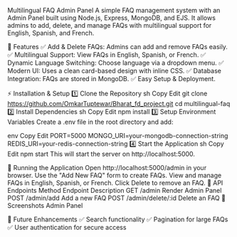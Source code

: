 Multilingual FAQ Admin Panel
A simple FAQ management system with an Admin Panel built using Node.js, Express, MongoDB, and EJS. It allows admins to add, delete, and manage FAQs with multilingual support for English, Spanish, and French.

📌 Features
✅ Add & Delete FAQs: Admins can add and remove FAQs easily.
✅ Multilingual Support: View FAQs in English, Spanish, or French.
✅ Dynamic Language Switching: Choose language via a dropdown menu.
✅ Modern UI: Uses a clean card-based design with inline CSS.
✅ Database Integration: FAQs are stored in MongoDB.
✅ Easy Setup & Deployment.

⚡ Installation & Setup
1️⃣ Clone the Repository
sh
Copy
Edit
git clone https://github.com/OmkarTuptewar/Bharat_fd_project.git
cd multilingual-faq
2️⃣ Install Dependencies
sh
Copy
Edit
npm install
3️⃣ Setup Environment Variables
Create a .env file in the root directory and add:

env
Copy
Edit
PORT=5000
MONGO_URI=your-mongodb-connection-string
REDIS_URI=your-redis-connection-string
4️⃣ Start the Application
sh
Copy
Edit
npm start
This will start the server on http://localhost:5000.

🚀 Running the Application
Open http://localhost:5000/admin in your browser.
Use the "Add New FAQ" form to create FAQs.
View and manage FAQs in English, Spanish, or French.
Click Delete to remove an FAQ.
🔹 API Endpoints
Method	Endpoint	Description
GET	/admin	Render Admin Panel
POST	/admin/add	Add a new FAQ
POST	/admin/delete/:id	Delete an FAQ
📌 Screenshots
Admin Panel



🌟 Future Enhancements
✅ Search functionality
✅ Pagination for large FAQs
✅ User authentication for secure access
